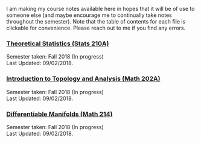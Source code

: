 I am making my course notes available here in hopes that it will be of use to someone else (and maybe encourage me to continually take notes throughout the semester).
Note that the table of contents for each file is clickable for convenience.
Please reach out to me if you find any errors.

### [Theoretical Statistics (Stats 210A)](notes/Stats210A.pdf)

Semester taken: Fall 2018 (In progress)  
Last Updated: 09/02/2018.

### [Introduction to Topology and Analysis (Math 202A)](notes/Math202A.pdf)

Semester taken: Fall 2018 (In progress)  
Last Updated: 09/02/2018.

### [Differentiable Manifolds (Math 214)](notes/Math214.pdf)

Semester taken: Fall 2018 (In progress)  
Last Updated: 09/02/2018.
